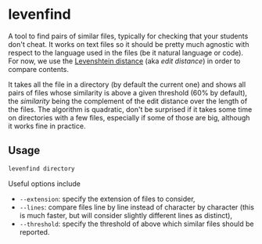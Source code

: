 levenfind
=========

A tool to find pairs of similar files, typically for checking that your students don't cheat. It works on text files so it should be pretty much agnostic with respect to the language used in the files (be it natural language or code). For now, we use the [Levenshtein distance](https://en.wikipedia.org/wiki/Levenshtein_distance) (aka _edit distance_) in order to compare contents.

It takes all the file in a directory (by default the current one) and shows all pairs of files whose similarity is above a given threshold (60% by default), the *similarity* being the complement of the edit distance over the length of the files. The algorithm is quadratic, don't be surprised if it takes some time on directories with a few files, especially if some of those are big, although it works fine in practice.

## Usage

```bash
levenfind directory
```

Useful options include

- `--extension`: specify the extension of files to consider,
- `--lines`: compare files line by line instead of character by character (this is much faster, but will consider slightly different lines as distinct),
- `--threshold`: specify the threshold of above which similar files should be reported.
